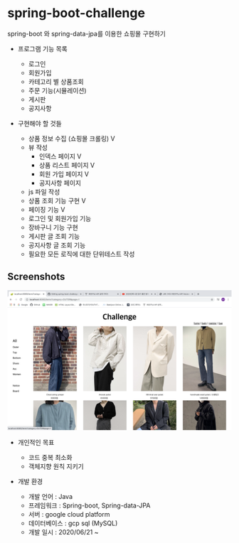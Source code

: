 # spring-boot-challenge
spring-boot 와 spring-data-jpa를 이용한 쇼핑몰 구현하기

+ 프로그램 기능 목록
  + 로그인
  + 회원가입
  + 카테고리 별 상품조회
  + 주문 기능(시뮬레이션)
  + 게시판
  + 공지사항

+ 구현해야 할 것들
  + 상품 정보 수집 (쇼핑몰 크롤링) V
  + 뷰 작성
    + 인덱스 페이지 V
    + 상품 리스트 페이지 V
    + 회원 가입 페이지 V
    + 공지사항 페이지
  + js 파일 작성
  + 상품 조회 기능 구현 V
  + 페이징 기능 V
  + 로그인 및 회원가입 기능
  + 장바구니 기능 구현 
  + 게시판 글 조회 기능
  + 공지사항 글 조회 기능
  + 필요한 모든 로직에 대한 단위테스트 작성
  
Screenshots
------
![items](image/items.png)
  
+ 개인적인 목표
  + 코드 중복 최소화
  + 객체지향 원칙 지키기
  
+ 개발 환경
  + 개발 언어 : Java
  + 프레임워크 : Spring-boot, Spring-data-JPA
  + 서버 : google cloud platform
  + 데이터베이스 : gcp sql (MySQL)
  + 개발 일시 : 2020/06/21 ~
  
  
